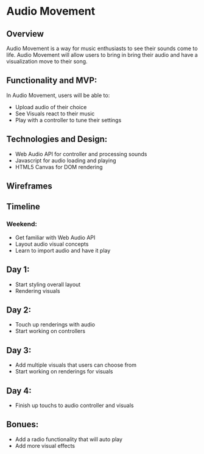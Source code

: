 # Audio Movement


## Overview

Audio Movement is a way for music enthusiasts to see their sounds come to life. Audio Movement will allow users to bring in bring their audio and have a visualization move to their song. 

## Functionality and MVP:

In Audio Movement, users will be able to:

  * Upload audio of their choice
  * See Visuals react to their music
  * Play with a controller to tune their settings


## Technologies and Design:

  * Web Audio API for controller and processing sounds
  * Javascript for audio loading and playing
  * HTML5 Canvas for DOM rendering
  
## Wireframes



## Timeline

### Weekend:
 
  * Get familiar with Web Audio API
  * Layout audio visual concepts
  * Learn to import audio and have it play

## Day 1:

  * Start styling overall layout
  * Rendering visuals
  
## Day 2:

  * Touch up renderings with audio
  * Start working on controllers
  
## Day 3:

  * Add multiple visuals that users can choose from
  * Start working on renderings for visuals
  
## Day 4: 

  * Finish up touchs to audio controller and visuals
  
## Bonues:

  * Add a radio functionality that will auto play 
  * Add more visual effects 
